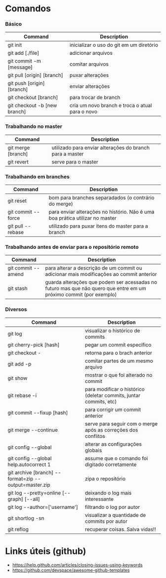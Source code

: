 # Comandos

### Básico
Command | Description
--------|------------
git init | inicializar o uso do git em um diretório
git add [./file] | adicionar arquivos
git commit -m [message] | comitar arquivos
git pull [origin] [branch] | puxar alterações 
git push [origin] [branch] | enviar alterações
git checkout [branch] | para trocar de branch
git checkout -b [new branch] | cria um novo branch e troca o atual para o novo

### Trabalhando no master
Command | Description
--------|------------
git merge [branch] | utilizado para enviar alterações do branch para a master
git revert | serve para o master


### Trabalhando em branches
Command | Description
--------|------------
git reset | bom para branches separadados (o contrário do merge)
git commit -- force | para enviar alterações no histório. Não é uma boa prática utilizar no master
git pull -- rebase | utilizado para puxar itens do master para a branch


### Trabalhando antes de enviar para o repositório remoto
Command | Description
--------|------------
git commit -- amend | para alterar a descrição de um commit ou adicionar mais modificações ao commit anterior
git stash | guarda alterações que podem ser acessadas no futuro mas que não quero que entre em um próximo commit (por exemplo)


### Diversos
Command | Description
--------|------------
git log | visualizar o histórico de commits
git cherry-pick [hash] | pegar um commit específico
git checkout - | retorna para o brach anterior
git add -p | comitar partes de um mesmo arquivo
git show | mostrar o que foi alterado no commit
git rebase -i | para modificar o histórico (deletar commits, juntar commits, etc)
git commit --fixup [hash] | para corrigir um commit anterior
git merge --continue | serve para seguir com o merge após as correções dos conflitos
git config --global | alterar as configurações globais
git config --global help.autocorrect 1 | assume que o comando foi digitado corretamente
git archive [branch] --format=zip --output=master.zip | zipa o repositório 
git log --pretty=online [--graph] [--all] | deixando o log mais interessante
git log --author=['username'] | filtrando o log por autor
git shortlog -sn | visualizar a quantidade de commits por autor
git reflog | recuperar coisas. Salva vidas!! 

# Links úteis (github)
* https://help.github.com/articles/closing-issues-using-keywords
* https://github.com/devspace/awesome-github-templates
